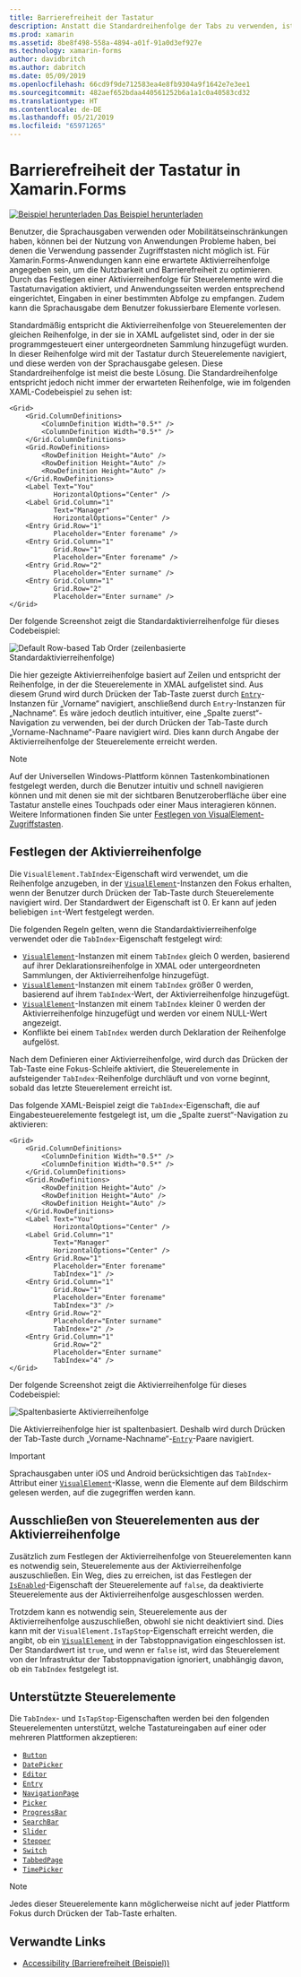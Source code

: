 ```yaml
---
title: Barrierefreiheit der Tastatur
description: Anstatt die Standardreihenfolge der Tabs zu verwenden, ist es manchmal notwendig, die Barrierefreiheit Ihrer Benutzeroberfläche zu optimieren, indem Sie die Standardreihenfolge für Tabs mithilfe einer Kombination der Eigenschaften „TabIndex“ und „IsTapStop“ angeben.
ms.prod: xamarin
ms.assetid: 8be8f498-558a-4894-a01f-91a0d3ef927e
ms.technology: xamarin-forms
author: davidbritch
ms.author: dabritch
ms.date: 05/09/2019
ms.openlocfilehash: 66cd9f9de712583ea4e8fb9304a9f1642e7e3ee1
ms.sourcegitcommit: 482aef652bdaa440561252b6a1a1c0a40583cd32
ms.translationtype: HT
ms.contentlocale: de-DE
ms.lasthandoff: 05/21/2019
ms.locfileid: "65971265"
---
```

# <a name="keyboard-accessibility-in-xamarinforms"></a>Barrierefreiheit der Tastatur in Xamarin.Forms

[![Beispiel herunterladen](~/media/shared/download.png) Das Beispiel herunterladen](https://developer.xamarin.com/samples/xamarin-forms/UserInterface/Accessibility/)

Benutzer, die Sprachausgaben verwenden oder Mobilitätseinschränkungen haben, können bei der Nutzung von Anwendungen Probleme haben, bei denen die Verwendung passender Zugriffstasten nicht möglich ist. Für Xamarin.Forms-Anwendungen kann eine erwartete Aktivierreihenfolge angegeben sein, um die Nutzbarkeit und Barrierefreiheit zu optimieren. Durch das Festlegen einer Aktivierreihenfolge für Steuerelemente wird die Tastaturnavigation aktiviert, und Anwendungsseiten werden entsprechend eingerichtet, Eingaben in einer bestimmten Abfolge zu empfangen. Zudem kann die Sprachausgabe dem Benutzer fokussierbare Elemente vorlesen.

Standardmäßig entspricht die Aktivierreihenfolge von Steuerelementen der gleichen Reihenfolge, in der sie in XAML aufgelistet sind, oder in der sie programmgesteuert einer untergeordneten Sammlung hinzugefügt wurden. In dieser Reihenfolge wird mit der Tastatur durch Steuerelemente navigiert, und diese werden von der Sprachausgabe gelesen. Diese Standardreihenfolge ist meist die beste Lösung. Die Standardreihenfolge entspricht jedoch nicht immer der erwarteten Reihenfolge, wie im folgenden XAML-Codebeispiel zu sehen ist:

```xaml
<Grid>
    <Grid.ColumnDefinitions>
        <ColumnDefinition Width="0.5*" />
        <ColumnDefinition Width="0.5*" />
    </Grid.ColumnDefinitions>
    <Grid.RowDefinitions>
        <RowDefinition Height="Auto" />
        <RowDefinition Height="Auto" />
        <RowDefinition Height="Auto" />
    </Grid.RowDefinitions>
    <Label Text="You"
           HorizontalOptions="Center" />
    <Label Grid.Column="1"
           Text="Manager"
           HorizontalOptions="Center" />
    <Entry Grid.Row="1"
           Placeholder="Enter forename" />
    <Entry Grid.Column="1"
           Grid.Row="1"
           Placeholder="Enter forename" />
    <Entry Grid.Row="2"
           Placeholder="Enter surname" />
    <Entry Grid.Column="1"
           Grid.Row="2"
           Placeholder="Enter surname" />
</Grid>
```

Der folgende Screenshot zeigt die Standardaktivierreihenfolge für dieses Codebeispiel:

![](keyboard-images/default-tab-order.png "Default Row-based Tab Order (zeilenbasierte Standardaktivierreihenfolge)")

Die hier gezeigte Aktivierreihenfolge basiert auf Zeilen und entspricht der Reihenfolge, in der die Steuerelemente in XMAL aufgelistet sind. Aus diesem Grund wird durch Drücken der Tab-Taste zuerst durch [`Entry`](xref:Xamarin.Forms.Entry)-Instanzen für „Vorname“ navigiert, anschließend durch `Entry`-Instanzen für „Nachname“. Es wäre jedoch deutlich intuitiver, eine „Spalte zuerst“-Navigation zu verwenden, bei der durch Drücken der Tab-Taste durch „Vorname-Nachname“-Paare navigiert wird. Dies kann durch Angabe der Aktivierreihenfolge der Steuerelemente erreicht werden.

> [!NOTE]
> Auf der Universellen Windows-Plattform können Tastenkombinationen festgelegt werden, durch die Benutzer intuitiv und schnell navigieren können und mit denen sie mit der sichtbaren Benutzeroberfläche über eine Tastatur anstelle eines Touchpads oder einer Maus interagieren können. Weitere Informationen finden Sie unter [Festlegen von VisualElement-Zugriffstasten](~/xamarin-forms/platform/windows/visualelement-access-keys.md).

## <a name="setting-the-tab-order"></a>Festlegen der Aktivierreihenfolge

Die `VisualElement.TabIndex`-Eigenschaft wird verwendet, um die Reihenfolge anzugeben, in der [`VisualElement`](xref:Xamarin.Forms.VisualElement)-Instanzen den Fokus erhalten, wenn der Benutzer durch Drücken der Tab-Taste durch Steuerelemente navigiert wird. Der Standardwert der Eigenschaft ist 0. Er kann auf jeden beliebigen `int`-Wert festgelegt werden.

Die folgenden Regeln gelten, wenn die Standardaktivierreihenfolge verwendet oder die `TabIndex`-Eigenschaft festgelegt wird:

 - [`VisualElement`](xref:Xamarin.Forms.VisualElement)-Instanzen mit einem `TabIndex` gleich 0 werden, basierend auf ihrer Deklarationsreihenfolge in XMAL oder untergeordneten Sammlungen, der Aktivierreihenfolge hinzugefügt.
 - [`VisualElement`](xref:Xamarin.Forms.VisualElement)-Instanzen mit einem `TabIndex` größer 0 werden, basierend auf ihrem `TabIndex`-Wert, der Aktivierreihenfolge hinzugefügt.
 - [`VisualElement`](xref:Xamarin.Forms.VisualElement)-Instanzen mit einem `TabIndex` kleiner 0 werden der Aktivierreihenfolge hinzugefügt und werden vor einem NULL-Wert angezeigt.
 - Konflikte bei einem `TabIndex` werden durch Deklaration der Reihenfolge aufgelöst.

Nach dem Definieren einer Aktivierreihenfolge, wird durch das Drücken der Tab-Taste eine Fokus-Schleife aktiviert, die Steuerelemente in aufsteigender `TabIndex`-Reihenfolge durchläuft und von vorne beginnt, sobald das letzte Steuerelement erreicht ist.

Das folgende XAML-Beispiel zeigt die `TabIndex`-Eigenschaft, die auf Eingabesteuerelemente festgelegt ist, um die „Spalte zuerst“-Navigation zu aktivieren:

```xaml
<Grid>
    <Grid.ColumnDefinitions>
        <ColumnDefinition Width="0.5*" />
        <ColumnDefinition Width="0.5*" />
    </Grid.ColumnDefinitions>
    <Grid.RowDefinitions>
        <RowDefinition Height="Auto" />
        <RowDefinition Height="Auto" />
        <RowDefinition Height="Auto" />
    </Grid.RowDefinitions>
    <Label Text="You"
           HorizontalOptions="Center" />
    <Label Grid.Column="1"
           Text="Manager"
           HorizontalOptions="Center" />
    <Entry Grid.Row="1"
           Placeholder="Enter forename"
           TabIndex="1" />
    <Entry Grid.Column="1"
           Grid.Row="1"
           Placeholder="Enter forename"
           TabIndex="3" />
    <Entry Grid.Row="2"
           Placeholder="Enter surname"
           TabIndex="2" />
    <Entry Grid.Column="1"
           Grid.Row="2"
           Placeholder="Enter surname"
           TabIndex="4" />
</Grid>
```

Der folgende Screenshot zeigt die Aktivierreihenfolge für dieses Codebeispiel:

![](keyboard-images/correct-tab-order.png "Spaltenbasierte Aktivierreihenfolge")

Die Aktivierreihenfolge hier ist spaltenbasiert. Deshalb wird durch Drücken der Tab-Taste durch „Vorname-Nachname“-[`Entry`](xref:Xamarin.Forms.Entry)-Paare navigiert.

> [!IMPORTANT]
> Sprachausgaben unter iOS und Android berücksichtigen das `TabIndex`-Attribut einer [`VisualElement`](xref:Xamarin.Forms.VisualElement)-Klasse, wenn die Elemente auf dem Bildschirm gelesen werden, auf die zugegriffen werden kann.

## <a name="excluding-controls-from-the-tab-order"></a>Ausschließen von Steuerelementen aus der Aktivierreihenfolge

Zusätzlich zum Festlegen der Aktivierreihenfolge von Steuerelementen kann es notwendig sein, Steuerelemente aus der Aktivierreihenfolge auszuschließen. Ein Weg, dies zu erreichen, ist das Festlegen der [`IsEnabled`](xref:Xamarin.Forms.VisualElement)-Eigenschaft der Steuerelemente auf `false`, da deaktivierte Steuerelemente aus der Aktivierreihenfolge ausgeschlossen werden.

Trotzdem kann es notwendig sein, Steuerelemente aus der Aktivierreihenfolge auszuschließen, obwohl sie nicht deaktiviert sind. Dies kann mit der `VisualElement.IsTapStop`-Eigenschaft erreicht werden, die angibt, ob ein [`VisualElement`](xref:Xamarin.Forms.VisualElement) in der Tabstoppnavigation eingeschlossen ist. Der Standardwert ist `true`, und wenn er `false` ist, wird das Steuerelement von der Infrastruktur der Tabstoppnavigation ignoriert, unabhängig davon, ob ein `TabIndex` festgelegt ist.

## <a name="supported-controls"></a>Unterstützte Steuerelemente

Die `TabIndex`- und `IsTapStop`-Eigenschaften werden bei den folgenden Steuerelementen unterstützt, welche Tastatureingaben auf einer oder mehreren Plattformen akzeptieren:

- [`Button`](xref:Xamarin.Forms.Button)
- [`DatePicker`](xref:Xamarin.Forms.DatePicker)
- [`Editor`](xref:Xamarin.Forms.Editor)
- [`Entry`](xref:Xamarin.Forms.Entry)
- [`NavigationPage`](xref:Xamarin.Forms.NavigationPage)
- [`Picker`](xref:Xamarin.Forms.Picker)
- [`ProgressBar`](xref:Xamarin.Forms.ProgressBar)
- [`SearchBar`](xref:Xamarin.Forms.SearchBar)
- [`Slider`](xref:Xamarin.Forms.Slider)
- [`Stepper`](xref:Xamarin.Forms.Stepper)
- [`Switch`](xref:Xamarin.Forms.Switch)
- [`TabbedPage`](xref:Xamarin.Forms.TabbedPage)
- [`TimePicker`](xref:Xamarin.Forms.TimePicker)

> [!NOTE]
> Jedes dieser Steuerelemente kann möglicherweise nicht auf jeder Plattform Fokus durch Drücken der Tab-Taste erhalten.

## <a name="related-links"></a>Verwandte Links

- [Accessibility (Barrierefreiheit (Beispiel))](https://developer.xamarin.com/samples/xamarin-forms/UserInterface/Accessibility/)
